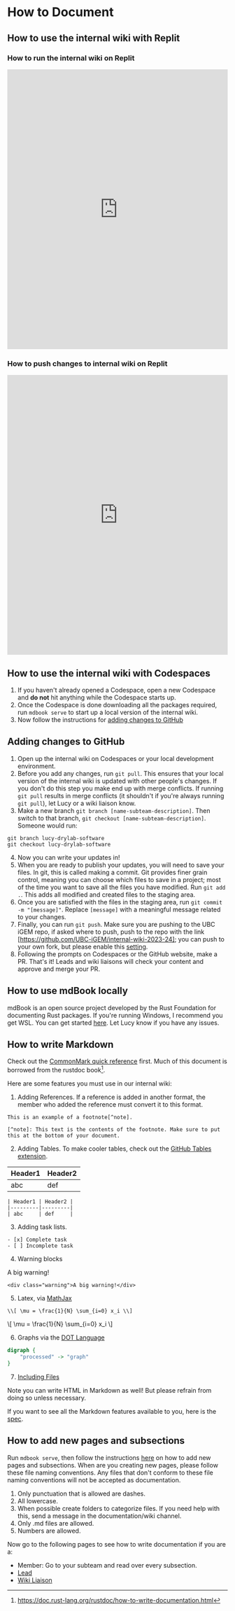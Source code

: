# How to Document

<!-- toc -->

## How to use the internal wiki with Replit

### How to run the internal wiki on Replit

<iframe src="https://scribehow.com/embed/Accessing_and_Editing_UBC-iGEM_Wiki_Page__28CL9QzYTb6sJZu4gRdm9w" width="100%" height="640" allowfullscreen frameborder="0"></iframe>

### How to push changes to internal wiki on Replit

<iframe src="https://scribehow.com/embed/Push_changes_to_Internal_Wiki_on_Replit_Step-by-Step_Guide__jItfj2-jSwCz9w1tIQNLTA" width="100%" height="640" allowfullscreen frameborder="0"></iframe>

## How to use the internal wiki with Codespaces

1. If you haven't already opened a Codespace, open a new Codespace and **do not** hit anything while the Codespace starts up.
2. Once the Codespace is done downloading all the packages required, run `mdbook serve` to start up a local version of the internal wiki.
3. Now follow the instructions for [adding changes to GitHub](#adding-changes-to-github)

## Adding changes to GitHub

1. Open up the internal wiki on Codespaces or your local development environment.
2. Before you add any changes, run `git pull`. This ensures that your local version of the internal wiki is updated with other people's changes. If you don't do this step you make end up with merge conflicts. If running `git pull` results in merge conflicts (it shouldn't if you're always running `git pull`), let Lucy or a wiki liaison know.
3. Make a new branch `git branch [name-subteam-description]`. Then switch to that branch, `git checkout [name-subteam-description]`. Someone would run:

```git
git branch lucy-drylab-software
git checkout lucy-drylab-software
```

4. Now you can write your updates in!
5. When you are ready to publish your updates, you will need to save your files. In git, this is called making a commit. Git provides finer grain control, meaning you can choose which files to save in a project; most of the time you want to save all the files you have modified. Run `git add .`. This adds all modified and created files to the staging area.
6. Once you are satisfied with the files in the staging area, run `git commit -m "[message]"`. Replace `[message]` with a meaningful message related to your changes.
7. Finally, you can run `git push`. Make sure you are pushing to the UBC iGEM repo, if asked where to push, push to the repo with the link [https://github.com/UBC-iGEM/internal-wiki-2023-24]; you can push to your own fork, but please enable this [setting](https://docs.github.com/en/pull-requests/collaborating-with-pull-requests/working-with-forks/allowing-changes-to-a-pull-request-branch-created-from-a-fork).
8. Following the prompts on Codespaces or the GitHub website, make a PR. That's it! Leads and wiki liaisons will check your content and approve and merge your PR.

## How to use mdBook locally

mdBook is an open source project developed by the Rust Foundation for documenting Rust packages. If you're running Windows, I recommend you get WSL. You can get started [here](https://rust-lang.github.io/mdBook/guide/installation.html). Let Lucy know if you have any issues.

## How to write Markdown

Check out the [CommonMark quick reference](https://commonmark.org/help/) first. Much of this document is borrowed from the rustdoc book[^rust].

Here are some features you must use in our internal wiki:

1. Adding References. If a reference is added in another format, the member who added the reference must convert it to this format.

```
This is an example of a footnote[^note].

[^note]: This text is the contents of the footnote. Make sure to put this at the bottom of your document.
```

2. Adding Tables. To make cooler tables, check out the [GitHub Tables extension](https://github.github.com/gfm/#tables-extension-).

| Header1 | Header2 |
| ------- | ------- |
| abc     | def     |

```
| Header1 | Header2 |
|---------|---------|
| abc     | def     |

```

3. Adding task lists.

```
- [x] Complete task
- [ ] Incomplete task
```

4. Warning blocks

<div class="warning">A big warning!</div>

```
<div class="warning">A big warning!</div>
```

5. Latex, via [MathJax](https://www.mathjax.org/)

```
\\[ \mu = \frac{1}{N} \sum_{i=0} x_i \\]
```

\\[ \mu = \frac{1}{N} \sum_{i=0} x_i \\]

6. Graphs via the [DOT Language](https://graphviz.gitlab.io/doc/info/lang.html)

```dot process
digraph {
    "processed" -> "graph"
}
```

7. [Including Files](https://rust-lang.github.io/mdBook/format/mdbook.html#including-files)

Note you can write HTML in Markdown as well! But please refrain from doing so unless necessary.

If you want to see all the Markdown features available to you, here is the [spec](https://spec.commonmark.org/0.30/).

## How to add new pages and subsections

Run `mdbook serve`, then follow the instructions [here](https://rust-lang.github.io/mdBook/format/summary.html) on how to add new pages and subsections. When are you creating new pages, please follow these file naming conventions. Any files that don't conform to these file naming conventions will not be accepted as documentation.

1. Only punctuation that is allowed are dashes.
2. All lowercase.
3. When possible create folders to categorize files. If you need help with this, send a message in the documentation/wiki channel.
4. Only .md files are allowed.
5. Numbers are allowed.

Now go to the following pages to see how to write documentation if you are a:

- Member: Go to your subteam and read over every subsection.
- [Lead](./lead.md)
- [Wiki Liaison](./liaison.md)

[^rust]: https://doc.rust-lang.org/rustdoc/how-to-write-documentation.html
